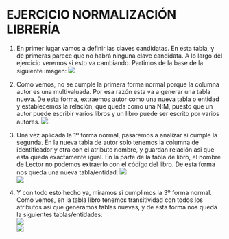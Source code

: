 # EJERCICIO NORMALIZACIÓN LIBRERÍA

1. En primer lugar vamos a definir las claves candidatas. En esta tabla, y de primeras parece que no habrá ninguna clave candidata. A lo largo del ejercicio veremos si esto va cambiando. Partimos de la base de la siguiente imagen: 
![](img/Cap1-1.png)  

2. Como vemos, no se cumple la primera forma normal porque la columna autor es una multivaluada. Por esa razón esta va a generar una tabla nueva. De esta forma, extraemos autor como una nueva tabla o entidad y establecemos la relación, que queda como una N:M, puesto que un autor puede escribir varios libros y un libro puede ser escrito por varios autores. 
![](img/Cap1.png)  

3. Una vez aplicada la 1º forma normal, pasaremos a analizar si cumple la segunda. En la nueva tabla de autor solo tenemos la columna de identificador y otra con el atributo nombre, y guardan relación asi que está queda exactamente igual. En la parte de la tabla de libro, el nombre de Lector no podemos extraerlo con el código del libro. De esta forma nos queda una nueva tabla/entidad:
![](img/Cap3.png)  
![](img/Cap3-1.png)  

4. Y con todo esto hecho ya, miramos si cumplimos la 3º forma normal. Como vemos, en la tabla libro tenemos transitividad con todos los atributos asi que generamos tablas nuevas, y de esta forma nos queda la siguientes tablas/entidades:  
![](img/Cap4.png)  
![](img/Cap4-1.png)